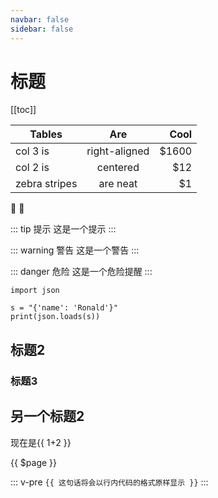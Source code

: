 ```yaml
---
navbar: false
sidebar: false
---
```

# 标题

[[toc]]

| Tables        | Are           | Cool  |
| ------------- |:-------------:| -----:|
| col 3 is      | right-aligned | $1600 |
| col 2 is      | centered      |   $12 |
| zebra stripes | are neat      |    $1 |

:tada:
:100:

::: tip 提示
这是一个提示
:::

::: warning 警告
这是一个警告
:::

::: danger 危险
这是一个危险提醒
:::

``` python{3}
import json

s = "{'name': 'Ronald'}"
print(json.loads(s))
```


## 标题2

### 标题3

## 另一个标题2

现在是{{ 1+2 }}

{{ $page }}

::: v-pre
`{{ 这句话将会以行内代码的格式原样显示 }}`
:::
